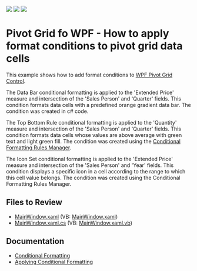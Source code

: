 <!-- default badges list -->
![](https://img.shields.io/endpoint?url=https://codecentral.devexpress.com/api/v1/VersionRange/128578375/21.2.7%2B)
[![](https://img.shields.io/badge/Open_in_DevExpress_Support_Center-FF7200?style=flat-square&logo=DevExpress&logoColor=white)](https://supportcenter.devexpress.com/ticket/details/T248625)
[![](https://img.shields.io/badge/📖_How_to_use_DevExpress_Examples-e9f6fc?style=flat-square)](https://docs.devexpress.com/GeneralInformation/403183)
<!-- default badges end -->

# Pivot Grid fo WPF - How to apply format conditions to pivot grid data cells

This example shows how to add format conditions to [WPF Pivot Grid Control](https://docs.devexpress.com/WPF/7228/controls-and-libraries/pivot-grid).

The Data Bar conditional formatting is applied to the 'Extended Price' measure and intersection of the 'Sales Person' and 'Quarter' fields. This condition formats data cells with a predefined orange gradient data bar. The condition was created in c# code.

The Top Bottom Rule conditional formatting is applied to the 'Quantity' measure and intersection of the 'Sales Person' and 'Quarter' fields. This condition formats data cells whose values are above average with green text and light green fill. The condition was created using the [Conditional Formatting Rules Manager](https://docs.devexpress.com/WPF/114038/controls-and-libraries/pivot-grid/data-analysis/conditional-formatting#conditional-formatting-rules-manager).

The Icon Set conditional formatting is applied to the 'Extended Price' measure and intersection of the 'Sales Person' and 'Year' fields. This condition displays a specific icon in a cell according to the range to which this cell value belongs. The condition was created using the Conditional Formatting Rules Manager.
 
## Files to Review

* [MainWindow.xaml](./CS/WpfPivotGridConditionalFormatting/MainWindow.xaml) (VB: [MainWindow.xaml](./VB/WpfPivotGridConditionalFormatting/MainWindow.xaml))
* [MainWindow.xaml.cs](./CS/WpfPivotGridConditionalFormatting/MainWindow.xaml.cs) (VB: [MainWindow.xaml.vb](./VB/WpfPivotGridConditionalFormatting/MainWindow.xaml.vb))

## Documentation

* [Conditional Formatting](https://docs.devexpress.com/WPF/114038/controls-and-libraries/pivot-grid/data-analysis/conditional-formatting)
* [Applying Conditional Formatting](https://docs.devexpress.com/WPF/114395/controls-and-libraries/pivot-grid/end-user-capabilities/applying-conditional-formatting)
